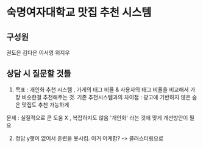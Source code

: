 # 숙명여자대학교 맛집 추천 시스템

## 구성원
권도은
김다은
이서영
위지우

## 상담 시 질문할 것들
1. 목표 : 개인화 추천 시스템 , 가게의 태그 비율 & 사용자의 태그 비율을 비교해서 가장 비슷한걸 추천해주는 것.
기존 추천시스템과의 차이점 : 광고에 기반하지 않은 숨은 맛집도 추천 가능하게

문제 : 실질적으로 큰 도움 X , 복잡하지도 않음
'개인화' 라는 것에 맞게 개선방안이 필요

2. 정답 y햇이 없어서 훈련을 못시킴. 이거 어케함? -> 클러스터링으로

